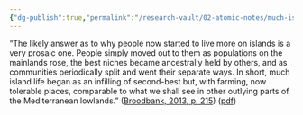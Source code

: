```yaml
---
{"dg-publish":true,"permalink":"/research-vault/02-atomic-notes/much-island-life-in-the-neolithic-mediterranean-began-as-farming-made-second-best-island-places-more-tolerable/"}
---
```


“The likely answer as to why people now started to live more on islands is a very prosaic one. People simply moved out to them as populations on the mainlands rose, the best niches became ancestrally held by others, and as communities periodically split and went their separate ways. In short, much island life began as an infilling of second-best but, with farming, now tolerable places, comparable to what we shall see in other outlying parts of the Mediterranean lowlands.” ([Broodbank, 2013, p. 215](zotero://select/library/items/IR54JIQG)) ([pdf](zotero://open-pdf/library/items/85K7BT2G?page=201&annotation=VXELVAE5)) 